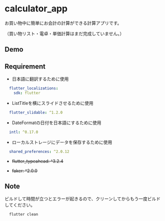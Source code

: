# calculator_app

お買い物中に簡単にお会計の計算ができる計算アプリです。

（買い物リスト・電卓・単価計算はまだ完成していません。）

## Demo


## Requirement
* 日本語に翻訳するために使用

```pubspec.yaml
  flutter_localizations:
    sdk: flutter
```

* ListTitleを横にスライドさせるために使用

```pubspec.yaml
  flutter_slidable: ^1.2.0
```

* DateFormatの日付を日本語にするために使用

```pubspec.yaml
  intl: ^0.17.0
```

* ローカルストレージにデータを保存するために使用

```pubspec.yaml
  shared_preferences: ^2.0.12
```


* ~~flutter_typeahead: ^3.2.4~~

* ~~faker: ^2.0.0~~

## Note
ビルドして時間が立つとエラーが起きるので、クリーンしてからもう一度ビルドしてください。

```bash
  flutter clean
```


